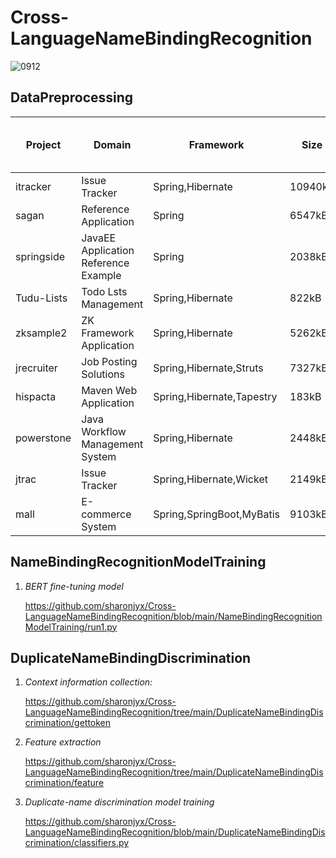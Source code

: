 # Cross-LanguageNameBindingRecognition

![0912](E:\nuaa\1st_Year\3_presentation\drawio\0912.png)

## DataPreprocessing

| Project    | Domain                               | Framework                 | Size    | LOC  | All field | Correct name binding pair | Incorrect name binding pair |
| ---------- | ------------------------------------ | ------------------------- | ------- | ---- | --------- | ------------------------- | --------------------------- |
| itracker   | Issue Tracker                        | Spring,Hibernate          | 10940kB | 110k | 773       | 2014                      | 94220                       |
| sagan      | Reference Application                | Spring                    | 6547kB  | 20k  | 323       | 470                       | 27892                       |
| springside | JavaEE Application Reference Example | Spring                    | 2038kB  | 28k  | 287       | 72                        | 15542                       |
| Tudu-Lists | Todo Lsts Management                 | Spring,Hibernate          | 822kB   | 8k   | 76        | 92                        | 2047                        |
| zksample2  | ZK Framework Application             | Spring,Hibernate          | 5262kB  | 35k  | 1067      | 402                       | 15674                       |
| jrecruiter | Job Posting Solutions                | Spring,Hibernate,Struts   | 7327kB  | 13k  | 163       | 112                       | 8519                        |
| hispacta   | Maven Web Application                | Spring,Hibernate,Tapestry | 183kB   | 3k   | 68        | 154                       | 1719                        |
| powerstone | Java Workflow Management System      | Spring,Hibernate          | 2448kB  | 31k  | 371       | 592                       | 8760                        |
| jtrac      | Issue Tracker                        | Spring,Hibernate,Wicket   | 2149kB  | 22k  | 328       | 284                       | 20604                       |
| mall       | E-commerce System                    | Spring,SpringBoot,MyBatis | 9103kB  | 87k  | 600       | 8151                      | 294290                      |

## NameBindingRecognitionModelTraining

1. *BERT fine-tuning model*

   https://github.com/sharonjyx/Cross-LanguageNameBindingRecognition/blob/main/NameBindingRecognitionModelTraining/run1.py

## DuplicateNameBindingDiscrimination

1. *Context information collection:*

   https://github.com/sharonjyx/Cross-LanguageNameBindingRecognition/tree/main/DuplicateNameBindingDiscrimination/gettoken

2. *Feature extraction*

   https://github.com/sharonjyx/Cross-LanguageNameBindingRecognition/tree/main/DuplicateNameBindingDiscrimination/feature

3. *Duplicate-name discrimination model training*

   https://github.com/sharonjyx/Cross-LanguageNameBindingRecognition/blob/main/DuplicateNameBindingDiscrimination/classifiers.py